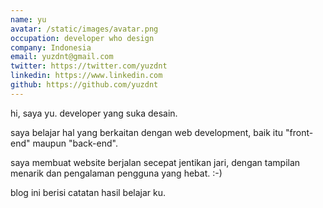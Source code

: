 ```yaml
---
name: yu
avatar: /static/images/avatar.png
occupation: developer who design
company: Indonesia
email: yuzdnt@gmail.com
twitter: https://twitter.com/yuzdnt
linkedin: https://www.linkedin.com
github: https://github.com/yuzdnt
---
```


hi, saya yu. developer yang suka desain.

saya belajar hal yang berkaitan dengan web development, baik itu "front-end" maupun "back-end".

saya membuat website berjalan secepat jentikan jari, dengan tampilan menarik dan pengalaman pengguna yang hebat. :-)

blog ini berisi catatan hasil belajar ku.
